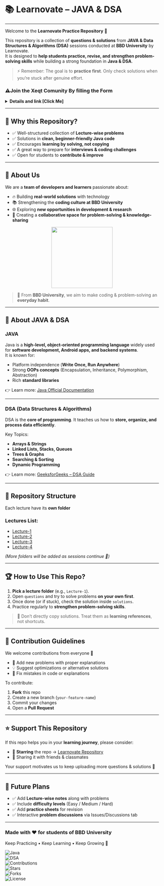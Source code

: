 # 📚 Learnovate – JAVA & DSA  

---

Welcome to the **Learnovate Practice Repository** 🎉  

This repository is a collection of **questions & solutions** from **JAVA & Data Structures & Algorithms (DSA)** sessions conducted at **BBD University** by Learnovate.  
It is designed to **help students practice, revise, and strengthen problem-solving skills** while building a strong foundation in **Java & DSA**.  

> ⚡ Remember: The goal is to **practice first**. Only check solutions when you’re stuck after genuine effort.  



### ⚠️Join the Xeqt Comunity By filling the Form
<details>
  <summary><b> Details and link [Click Me]</b></summary>


### 👋 Hey everyone!

I’m excited to share that The Xeqt Community is officially launching, and we want YOU to be a part of it 🚀✨

This is your chance to showcase your programming skills , interests , and how you’d like to contribute 🤝.
Whether you're into web dev , ML , cybersecurity , or UI/UX  — there’s a place for you!

📋 Please take a couple of minutes to fill out our application form here:
👉 https://forms.gle/zKa1cUpXmvpHibuT7

Why fill it out?


- ✅ Let us get to know your expertise and interests
- ✅ Be included in relevant projects, groups, or events
- ✅ Help build an awesome, collaborative community 🌟

💬 Feel free to reach out if you have any questions or need help with the form.


> Contact Me at Telegram : `@itz_oxi`

We can’t wait to welcome you to The Xeqt! 🎉

Cheers,
#### The Xeqt Team
</details>

---

## 🌟 Why this Repository?
- ✅ Well-structured collection of **Lecture-wise problems**  
- ✅ Solutions in **clean, beginner-friendly Java code**  
- ✅ Encourages **learning by solving, not copying**  
- ✅ A great way to prepare for **interviews & coding challenges**  
- ✅ Open for students to **contribute & improve**  

---

## 🚀 About Us  

We are a **team of developers and learners** passionate about:  
- 🔥 Building **real-world solutions** with technology  
- 📚 Strengthening the **coding culture at BBD University**  
- 🌐 Exploring **new opportunities in development & research**  
- 🤝 Creating a **collaborative space for problem-solving & knowledge-sharing**  

<p align="center">
  <img src="https://bbdu.ac.in/wp-content/uploads/2018/10/bbd-logo.png" width="200" />
</p>

> 📌 From **BBD University**, we aim to make coding & problem-solving an **everyday habit**.  

---

## 🚀 About JAVA & DSA  

### **JAVA**  
Java is a **high-level, object-oriented programming language** widely used for **software development, Android apps, and backend systems**.  
It is known for:  
- Platform independence (**Write Once, Run Anywhere**)  
- Strong **OOPs concepts** (Encapsulation, Inheritance, Polymorphism, Abstraction)  
- Rich **standard libraries**  

👉 Learn more: [Java Official Documentation](https://docs.oracle.com/javase/tutorial/)  

---

### **DSA (Data Structures & Algorithms)**  
DSA is the **core of programming**. It teaches us how to **store, organize, and process data efficiently**.  

Key Topics:  
- **Arrays & Strings**  
- **Linked Lists, Stacks, Queues**  
- **Trees & Graphs**  
- **Searching & Sorting**  
- **Dynamic Programming**  

👉 Learn more: [GeeksforGeeks – DSA Guide](https://www.geeksforgeeks.org/data-structures/)  

---

## 📂 Repository Structure  

Each lecture have its **own folder** 

### Lectures List:  
- [Lecture-1](./Lectures/Lecture-1/)  
- [Lecture-2](./Lectures/Lecture-2/)  
- [Lecture-3](./Lectures/Lecture-3/)
-  [Lecture-4](./Lectures/Lecture-4/)
  

*(More folders will be added as sessions continue 🚀)*  

---

## 🏆 How to Use This Repo?  

1. **Pick a lecture folder** (e.g., `Lecture-1`).  
2. Open `questions` and try to solve problems **on your own first**.  
3. Once done (or if stuck), check the solution inside `solutions`.  
4. Practice regularly to **strengthen problem-solving skills**.  

> 🚫 Don’t directly copy solutions. Treat them as **learning references**, not shortcuts.  

---

## 🤝 Contribution Guidelines  

We welcome contributions from everyone 🎉  

- 📝 Add new problems with proper explanations  
- 💡 Suggest optimizations or alternative solutions  
- 🐞 Fix mistakes in code or explanations  

To contribute:  
1. **Fork** this repo  
2. Create a new branch (`your-feature-name`)  
3. Commit your changes 
4. Open a **Pull Request**  

---

## ⭐ Support This Repository  

If this repo helps you in your **learning journey**, please consider:  
- 🌟 **Starring** the repo → [Learnovate Repository](https://github.com/ankittroy-21/Learnovate)  
- 🔄 Sharing it with friends & classmates  

Your support motivates us to keep uploading more questions & solutions 🙌  

---

## 📌 Future Plans  

- ✅ Add **Lecture-wise notes** along with problems  
- ✅ Include **difficulty levels** (Easy / Medium / Hard)  
- ✅ Add **practice sheets** for revision  
- ✅ Interactive **problem discussions** via Issues/Discussions tab  

---

### Made with ❤️ for students of **BBD University**  
Keep Practicing • Keep Learning • Keep Growing 🚀  

![Java](https://img.shields.io/badge/Language-Java-blue?logo=java&logoColor=white)  
![DSA](https://img.shields.io/badge/Topic-DSA-green)  
![Contributions](https://img.shields.io/badge/Contributions-Welcome-orange)  
![Stars](https://img.shields.io/github/stars/ankittroy-21/Learnovate?style=social)  
![Forks](https://img.shields.io/github/forks/ankittroy-21/Learnovate?style=social)  
![License](https://img.shields.io/badge/License-MIT-lightgrey) 
